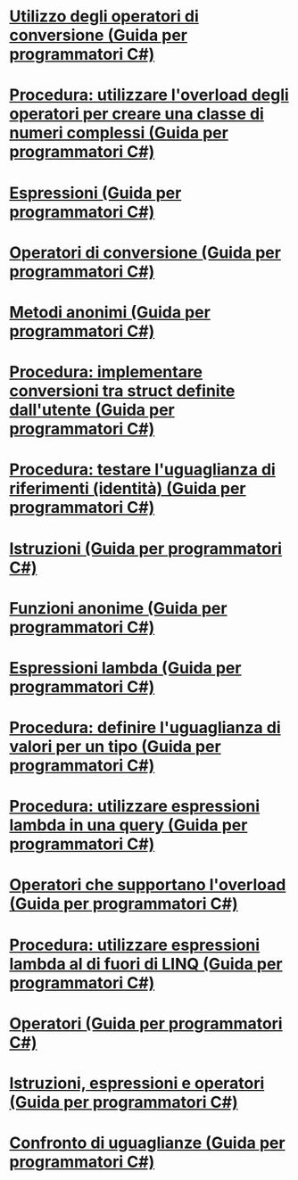 # [Utilizzo degli operatori di conversione (Guida per programmatori C#)](using-conversion-operators.md)
# [Procedura: utilizzare l'overload degli operatori per creare una classe di numeri complessi (Guida per programmatori C#)](how-to-use-operator-overloading-to-create-a-complex-number-class.md)
# [Espressioni (Guida per programmatori C#)](expressions.md)
# [Operatori di conversione (Guida per programmatori C#)](conversion-operators.md)
# [Metodi anonimi (Guida per programmatori C#)](anonymous-methods.md)
# [Procedura: implementare conversioni tra struct definite dall'utente (Guida per programmatori C#)](how-to-implement-user-defined-conversions-between-structs.md)
# [Procedura: testare l'uguaglianza di riferimenti (identità) (Guida per programmatori C#)](how-to-test-for-reference-equality-identity.md)
# [Istruzioni (Guida per programmatori C#)](statements.md)
# [Funzioni anonime (Guida per programmatori C#)](anonymous-functions.md)
# [Espressioni lambda (Guida per programmatori C#)](lambda-expressions.md)
# [Procedura: definire l'uguaglianza di valori per un tipo (Guida per programmatori C#)](how-to-define-value-equality-for-a-type.md)
# [Procedura: utilizzare espressioni lambda in una query (Guida per programmatori C#)](how-to-use-lambda-expressions-in-a-query.md)
# [Operatori che supportano l'overload (Guida per programmatori C#)](overloadable-operators.md)
# [Procedura: utilizzare espressioni lambda al di fuori di LINQ (Guida per programmatori C#)](how-to-use-lambda-expressions-outside-linq.md)
# [Operatori (Guida per programmatori C#)](operators.md)
# [Istruzioni, espressioni e operatori (Guida per programmatori C#)](index.md)
# [Confronto di uguaglianze (Guida per programmatori C#)](equality-comparisons.md)
